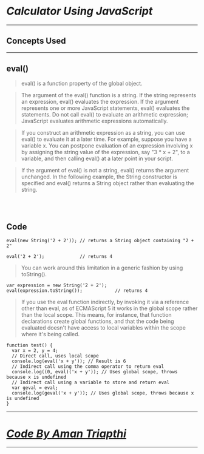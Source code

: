 # ***Calculator Using JavaScript***
----
## **Concepts Used**
---
## **eval()**
>eval() is a function property of the global object.

>The argument of the eval() function is a string. If the string represents an expression, eval() evaluates the expression. If the argument represents one or more JavaScript statements, eval() evaluates the statements. Do not call eval() to evaluate an arithmetic expression; JavaScript evaluates arithmetic expressions automatically.

>If you construct an arithmetic expression as a string, you can use eval() to evaluate it at a later time. For example, suppose you have a variable x. You can postpone evaluation of an expression involving x by assigning the string value of the expression, say "3 * x + 2", to a variable, and then calling eval() at a later point in your script.

>If the argument of eval() is not a string, eval() returns the argument unchanged. In the following example, the String constructor is specified and eval() returns a String object rather than evaluating the string.

<br>
<br>

## **Code**
```
eval(new String('2 + 2')); // returns a String object containing "2 + 2"
```
```
eval('2 + 2');             // returns 4
```
>You can work around this limitation in a generic fashion by using toString().
```
var expression = new String('2 + 2');
eval(expression.toString());            // returns 4
```
>If you use the eval function indirectly, by invoking it via a reference other than eval, as of ECMAScript 5 it works in the global scope rather than the local scope. This means, for instance, that function declarations create global functions, and that the code being evaluated doesn't have access to local variables within the scope where it's being called.
```
function test() {
  var x = 2, y = 4;
  // Direct call, uses local scope
  console.log(eval('x + y')); // Result is 6
  // Indirect call using the comma operator to return eval
  console.log((0, eval)('x + y')); // Uses global scope, throws because x is undefined
  // Indirect call using a variable to store and return eval
  var geval = eval;
  console.log(geval('x + y')); // Uses global scope, throws because x is undefined
}
```
---
# [***Code By Aman Triapthi***](https://linktr.ee/imamantripathi)
---